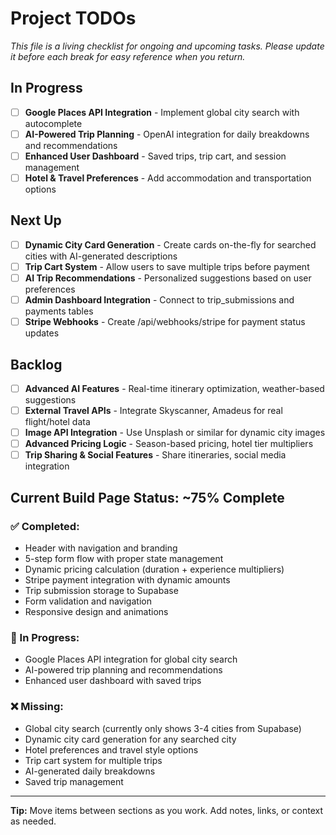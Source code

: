 # Project TODOs

_This file is a living checklist for ongoing and upcoming tasks. Please update it before each break for easy reference when you return._

## In Progress
- [ ] **Google Places API Integration** - Implement global city search with autocomplete
- [ ] **AI-Powered Trip Planning** - OpenAI integration for daily breakdowns and recommendations
- [ ] **Enhanced User Dashboard** - Saved trips, trip cart, and session management
- [ ] **Hotel & Travel Preferences** - Add accommodation and transportation options

## Next Up
- [ ] **Dynamic City Card Generation** - Create cards on-the-fly for searched cities with AI-generated descriptions
- [ ] **Trip Cart System** - Allow users to save multiple trips before payment
- [ ] **AI Trip Recommendations** - Personalized suggestions based on user preferences
- [ ] **Admin Dashboard Integration** - Connect to trip_submissions and payments tables
- [ ] **Stripe Webhooks** - Create /api/webhooks/stripe for payment status updates

## Backlog
- [ ] **Advanced AI Features** - Real-time itinerary optimization, weather-based suggestions
- [ ] **External Travel APIs** - Integrate Skyscanner, Amadeus for real flight/hotel data
- [ ] **Image API Integration** - Use Unsplash or similar for dynamic city images
- [ ] **Advanced Pricing Logic** - Season-based pricing, hotel tier multipliers
- [ ] **Trip Sharing & Social Features** - Share itineraries, social media integration

## Current Build Page Status: ~75% Complete

### ✅ Completed:
- Header with navigation and branding
- 5-step form flow with proper state management
- Dynamic pricing calculation (duration + experience multipliers)
- Stripe payment integration with dynamic amounts
- Trip submission storage to Supabase
- Form validation and navigation
- Responsive design and animations

### 🔄 In Progress:
- Google Places API integration for global city search
- AI-powered trip planning and recommendations
- Enhanced user dashboard with saved trips

### ❌ Missing:
- Global city search (currently only shows 3-4 cities from Supabase)
- Dynamic city card generation for any searched city
- Hotel preferences and travel style options
- Trip cart system for multiple trips
- AI-generated daily breakdowns
- Saved trip management

---
**Tip:** Move items between sections as you work. Add notes, links, or context as needed. 